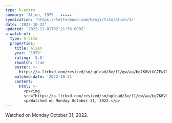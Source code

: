 ```yaml
---
type: h-entry
summary: 'Alien, 1979 - ★★★★★'
syndication: 'https://letterboxd.com/benji/film/alien/3/'
date: '2022-10-31'
updated: '2022-11-01T02:21:56.000Z'
u-watch-of:
  type: h-cite
  properties:
    title: Alien
    year: '1979'
    rating: '5.0'
    rewatch: true
    poster: >-
      https://a.ltrbxd.com/resized/sm/upload/8v/f1/qw/aa/bg7K6VtUG7Ew70gQj6SSroD5d4R-0-600-0-900-crop.jpg?v=a932f9e98e
    watched-date: '2022-10-31'
    content:
      html: >-
        <p><img
        src="https://a.ltrbxd.com/resized/sm/upload/8v/f1/qw/aa/bg7K6VtUG7Ew70gQj6SSroD5d4R-0-600-0-900-crop.jpg?v=a932f9e98e"/></p>
        <p>Watched on Monday October 31, 2022.</p>
---
```

Watched on Monday October 31, 2022.
